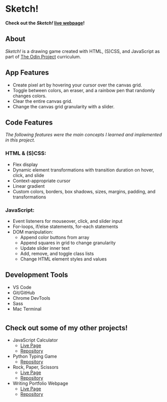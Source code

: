 # Sketch!
**Check out the *Sketch!* [live webpage](https://olkone.github.io/sketch/)!**

## About
*Sketch!* is a drawing game created with HTML, (S)CSS, and JavaScript as part of [The Odin Project](https://www.theodinproject.com/) curriculum.

## App Features
* Create pixel art by hovering your cursor over the canvas grid.
* Toggle between colors, an eraser, and a rainbow pen that randomly changes colors.
* Clear the entire canvas grid.
* Change the canvas grid granularity with a slider.


## Code Features
*The following features were the main concepts I learned and implemented in this project.*

### HTML & (S)CSS:

* Flex display
* Dynamic element transformations with transition duration on hover, click, and slide
* Context-appropriate cursor
* Linear gradient
* Custom colors, borders, box shadows, sizes, margins, padding, and transformations

### JavaScript:
* Event listeners for mouseover, click, and slider input
* For-loops, if/else statements, for-each statements
* DOM manipulation:
    * Append color buttons from array
    * Append squares in grid to change granularity
    * Update slider inner text
    * Add, remove, and toggle class lists
    * Change HTML element styles and values

## Development Tools
* VS Code
* Git/GitHub
* Chrome DevTools
* Sass
* Mac Terminal

# 
## Check out some of my other projects!
* JavaScript Calculator
   * [Live Page](https://olkone.github.io/calculator/)
   * [Repository](https://github.com/olkone/calculator)
* Python Typing Game
    * [Repository](https://github.com/olkone/typing-game)
* Rock, Paper, Scissors
    * [Live Page](https://olkone.github.io/rock-paper-scissors/)
    * [Repository](https://github.com/olkone/rock-paper-scissors/)
* Writing Portfolio Webpage
    * [Live Page](https://olkone.github.io/writing-portfolio/)
    * [Repository](https://github.com/olkone/writing-portfolio)
